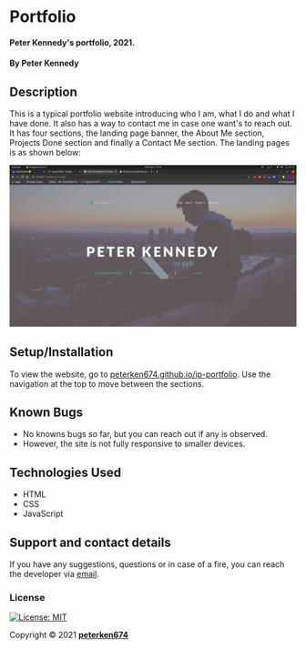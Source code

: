 # Portfolio
#### Peter Kennedy's portfolio, 2021.
#### By **Peter Kennedy**
## Description
This is a typical portfolio website introducing who I am, what I do and what I have done. It also has a way to contact me in case one want's to reach out. It has four sections, the landing page banner, the About Me section, Projects Done section and finally a Contact Me section. The landing pages is as shown below:

![Landing page](img/img1.png)
## Setup/Installation
To view the website, go to [peterken674.github.io/ip-portfolio](https://peterken674.github.io/ip-portfolio). 
Use the navigation at the top to move between the sections.
## Known Bugs
- No knowns bugs so far, but you can reach out if any is observed.
- However, the site is not fully responsive to smaller devices.
## Technologies Used
- HTML
- CSS
- JavaScript
## Support and contact details
If you have any suggestions, questions or in case of a fire, you can reach the developer via [email](mailto:peterken.ngugi@gmail.com).
### License
 [![License: MIT](https://img.shields.io/badge/License-MIT-yellow.svg)](LICENSE)

Copyright &copy; 2021 **[peterken674](www.github.com/peterken674)**